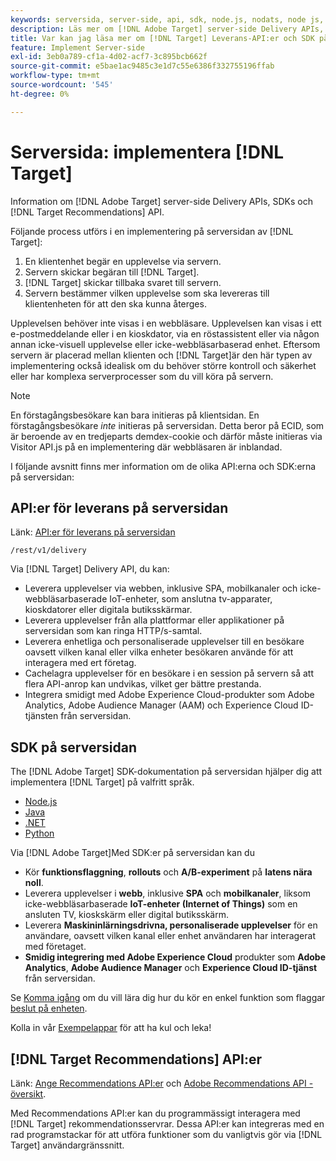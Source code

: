 ```yaml
---
keywords: serversida, server-side, api, sdk, node.js, nodats, node js, recommendations api, api, apis, server side1
description: Läs mer om [!DNL Adobe Target] server-side Delivery APIs, SDKs och [!DNL Target Recommendations] API.
title: Var kan jag läsa mer om [!DNL Target] Leverans-API:er och SDK på serversidan?
feature: Implement Server-side
exl-id: 3eb0a789-cf1a-4d02-acf7-3c895bcb662f
source-git-commit: e5bae1ac9485c3e1d7c55e6386f332755196ffab
workflow-type: tm+mt
source-wordcount: '545'
ht-degree: 0%

---
```


# Serversida: implementera [!DNL Target]

Information om [!DNL Adobe Target] server-side Delivery APIs, SDKs och [!DNL Target Recommendations] API.

Följande process utförs i en implementering på serversidan av [!DNL Target]:

1. En klientenhet begär en upplevelse via servern.
1. Servern skickar begäran till [!DNL Target].
1. [!DNL Target] skickar tillbaka svaret till servern.
1. Servern bestämmer vilken upplevelse som ska levereras till klientenheten för att den ska kunna återges.

Upplevelsen behöver inte visas i en webbläsare. Upplevelsen kan visas i ett e-postmeddelande eller i en kioskdator, via en röstassistent eller via någon annan icke-visuell upplevelse eller icke-webbläsarbaserad enhet. Eftersom servern är placerad mellan klienten och [!DNL Target]är den här typen av implementering också idealisk om du behöver större kontroll och säkerhet eller har komplexa serverprocesser som du vill köra på servern.

>[!NOTE]
>
>En förstagångsbesökare kan bara initieras på klientsidan. En förstagångsbesökare *inte* initieras på serversidan. Detta beror på ECID, som är beroende av en tredjeparts demdex-cookie och därför måste initieras via Visitor API.js på en implementering där webbläsaren är inblandad.

I följande avsnitt finns mer information om de olika API:erna och SDK:erna på serversidan:

## API:er för leverans på serversidan

Länk: [API:er för leverans på serversidan](/help/dev/implement/delivery-api/overview.md)

`/rest/v1/delivery`

Via [!DNL Target] Delivery API, du kan:

* Leverera upplevelser via webben, inklusive SPA, mobilkanaler och icke-webbläsarbaserade IoT-enheter, som anslutna tv-apparater, kioskdatorer eller digitala butiksskärmar.
* Leverera upplevelser från alla plattformar eller applikationer på serversidan som kan ringa HTTP/s-samtal.
* Leverera enhetliga och personaliserade upplevelser till en besökare oavsett vilken kanal eller vilka enheter besökaren använde för att interagera med ert företag.
* Cachelagra upplevelser för en besökare i en session på servern så att flera API-anrop kan undvikas, vilket ger bättre prestanda.
* Integrera smidigt med Adobe Experience Cloud-produkter som Adobe Analytics, Adobe Audience Manager (AAM) och Experience Cloud ID-tjänsten från serversidan.

## SDK på serversidan

The [!DNL Adobe Target] SDK-dokumentation på serversidan hjälper dig att implementera [!DNL Target] på valfritt språk.

* [Node.js](node-js/overview.md)
* [Java](java/overview.md)
* [.NET](net/overview.md)
* [Python](python/overview.md)

Via [!DNL Adobe Target]Med SDK:er på serversidan kan du

* Kör **funktionsflaggning**, **rollouts** och **A/B-experiment** på **latens nära noll**.
* Leverera upplevelser i **webb**, inklusive **SPA** och **mobilkanaler**, liksom icke-webbläsarbaserade **IoT-enheter (Internet of Things)** som en ansluten TV, kioskskärm eller digital butiksskärm.
* Leverera **Maskininlärningsdrivna, personaliserade upplevelser** för en användare, oavsett vilken kanal eller enhet användaren har interagerat med företaget.
* **Smidig integrering med Adobe Experience Cloud** produkter som **Adobe Analytics**, **Adobe Audience Manager** och **Experience Cloud ID-tjänst** från serversidan.

Se [Komma igång](sdk-guides/getting-started/getting-started.md) om du vill lära dig hur du kör en enkel funktion som flaggar [beslut på enheten](sdk-guides/on-device-decisioning/overview.md).

Kolla in vår [Exempelappar](sdk-guides/sample-apps/sample-apps.md) för att ha kul och leka!

## [!DNL Target Recommendations] API:er

Länk: [Ange Recommendations API:er](https://developers.adobetarget.com/api/recommendations) och [Adobe Recommendations API - översikt](../../before-administer/recs-api/overview.md).

Med Recommendations API:er kan du programmässigt interagera med [!DNL Target] rekommendationsservrar. Dessa API:er kan integreras med en rad programstackar för att utföra funktioner som du vanligtvis gör via [!DNL Target] användargränssnitt.
